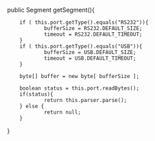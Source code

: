 public Segment getSegment(){

        if ( this.port.getType().equals("RS232")){
                bufferSize = RS232.DEFAULT_SIZE;
                timeout = RS232.DEFAULT_TIMEOUT;
        }
        if ( this.port.getType().equals("USB")){
                bufferSize = USB.DEFAULT_SIZE;
                timeout = USB.DEFAULT_TIMEOUT;
        }
        
        byte[] buffer = new byte[ bufferSize ];
        
        boolean status = this.port.readBytes();
        if(status){
                return this.parser.parse();
        } else {
                return null;
        }
        
}
                
